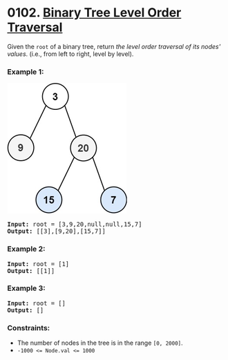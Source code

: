 # 0102. [Binary Tree Level Order Traversal](https://leetcode.com/problems/binary-tree-level-order-traversal/?envType=study-plan&id=level-1)

Given the `root` of a binary tree, return _the level order traversal of its nodes' values_. (i.e., from left to right, level by level).

### **Example 1:**

![](./tree1.jpg)

<pre>
<strong>Input:</strong> root = [3,9,20,null,null,15,7]
<strong>Output:</strong> [[3],[9,20],[15,7]]
</pre>

### **Example 2:**

<pre>
<strong>Input:</strong> root = [1]
<strong>Output:</strong> [[1]]
</pre>

### **Example 3:**

<pre>
<strong>Input:</strong> root = []
<strong>Output:</strong> []
</pre>

### **Constraints:**

- The number of nodes in the tree is in the range `[0, 2000]`.
- `-1000 <= Node.val <= 1000`
